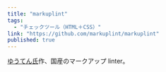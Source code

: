 ```yaml
---
title: "markuplint"
tags:
  - "チェックツール（HTML＋CSS）"
link: "https://github.com/markuplint/markuplint"
published: true
---
```


[ゆうてん氏](https://twitter.com/cloud10designs)作、国産のマークアップ linter。
